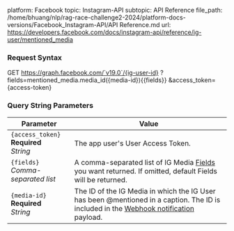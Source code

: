platform: Facebook
topic: Instagram-API
subtopic: API Reference
file_path: /home/bhuang/nlp/rag-race-challenge2-2024/platform-docs-versions/Facebook_Instagram-API/API Reference.md
url: https://developers.facebook.com/docs/instagram-api/reference/ig-user/mentioned_media

### Request Syntax

GET https://graph.facebook.com/`v19.0`/{ig-user-id}
  ?fields=mentioned\_media.media\_id({media-id}){{fields}}
  &access\_token={access-token}

### Query String Parameters

| Parameter | Value |
| --- | --- |
| `{access_token}`  <br>**Required**  <br>_String_ | The app user's User Access Token. |
| `{fields}`  <br>_Comma-separated list_ | A comma-separated list of IG Media [Fields](#fields) you want returned. If omitted, default Fields will be returned. |
| `{media-id}`  <br>**Required**  <br>_String_ | The ID of the IG Media in which the IG User has been @mentioned in a caption. The ID is included in the [Webhook notification](https://developers.facebook.com/docs/instagram-api/guides/webhooks#reply-comment-mention) payload. |